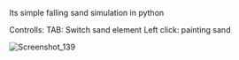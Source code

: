 Its simple falling sand simulation in python

Controlls:
	TAB: Switch sand element
	Left click: painting sand
 
![Screenshot_139](https://github.com/ligerigames1/Falling_sand_simple/assets/158191081/2ba8c892-bd4c-44ad-900e-28b3ab75bbb5)
